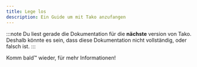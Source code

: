 ```yaml
---
title: Lege los
description: Ein Guide um mit Tako anzufangen
---
```

:::note
Du liest gerade die Dokumentation für die **nächste** version von Tako. Deshalb könnte es sein, dass diese Dokumentation nicht vollständig, oder falsch ist.
:::

Komm bald™️ wieder, für mehr Informationen!
